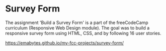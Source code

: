 # Survey Form

The assignment 'Build a Survey Form' is a part of the freeCodeCamp curriculum (Responsive Web Design module). The goal was to build a responsive survey form using HTML, CSS, and by following 16 user stories.

https://emabytes.github.io/my-fcc-projects/survey-form/
